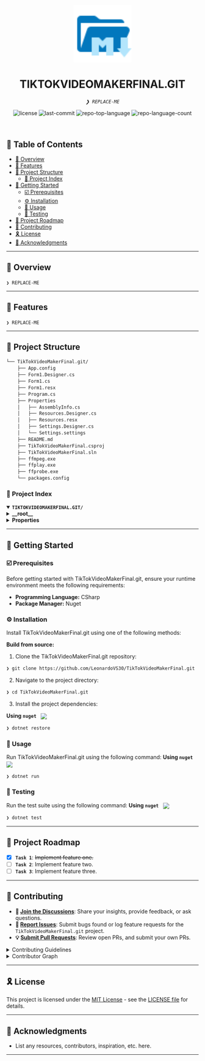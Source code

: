 ﻿<p align="center">
    <img src="https://raw.githubusercontent.com/PKief/vscode-material-icon-theme/ec559a9f6bfd399b82bb44393651661b08aaf7ba/icons/folder-markdown-open.svg" align="center" width="30%">
</p>
<p align="center"><h1 align="center">TIKTOKVIDEOMAKERFINAL.GIT</h1></p>
<p align="center">
	<em><code>❯ REPLACE-ME</code></em>
</p>
<p align="center">
    <img src="https://img.shields.io/github/license/LeonardoVS30/TikTokVideoMakerFinal?style=for-the-badge&logo=opensourceinitiative&logoColor=white&color=blue" alt="license">
    <img src="https://img.shields.io/github/last-commit/LeonardoVS30/TikTokVideoMakerFinal?style=for-the-badge&logo=git&logoColor=white&color=blue" alt="last-commit">
    <img src="https://img.shields.io/github/languages/top/LeonardoVS30/TikTokVideoMakerFinal?style=for-the-badge&color=blue" alt="repo-top-language">
    <img src="https://img.shields.io/github/languages/count/LeonardoVS30/TikTokVideoMakerFinal?style=for-the-badge&color=blue" alt="repo-language-count">
</p>
<p align="center"><!-- default option, no dependency badges. -->
</p>
<p align="center">
	<!-- default option, no dependency badges. -->
</p>
<br>

## 🔗 Table of Contents

- [📍 Overview](#-overview)
- [👾 Features](#-features)
- [📁 Project Structure](#-project-structure)
  - [📂 Project Index](#-project-index)
- [🚀 Getting Started](#-getting-started)
  - [☑️ Prerequisites](#-prerequisites)
  - [⚙️ Installation](#-installation)
  - [🤖 Usage](#🤖-usage)
  - [🧪 Testing](#🧪-testing)
- [📌 Project Roadmap](#-project-roadmap)
- [🔰 Contributing](#-contributing)
- [🎗 License](#-license)
- [🙌 Acknowledgments](#-acknowledgments)

---

## 📍 Overview

<code>❯ REPLACE-ME</code>

---

## 👾 Features

<code>❯ REPLACE-ME</code>

---

## 📁 Project Structure

```sh
└── TikTokVideoMakerFinal.git/
    ├── App.config
    ├── Form1.Designer.cs
    ├── Form1.cs
    ├── Form1.resx
    ├── Program.cs
    ├── Properties
    │   ├── AssemblyInfo.cs
    │   ├── Resources.Designer.cs
    │   ├── Resources.resx
    │   ├── Settings.Designer.cs
    │   └── Settings.settings
    ├── README.md
    ├── TikTokVideoMakerFinal.csproj
    ├── TikTokVideoMakerFinal.sln
    ├── ffmpeg.exe
    ├── ffplay.exe
    ├── ffprobe.exe
    └── packages.config
```


### 📂 Project Index
<details open>
	<summary><b><code>TIKTOKVIDEOMAKERFINAL.GIT/</code></b></summary>
	<details> <!-- __root__ Submodule -->
		<summary><b>__root__</b></summary>
		<blockquote>
			<table>
			<tr>
				<td><b><a href='https://github.com/LeonardoVS30/TikTokVideoMakerFinal.git/blob/master/TikTokVideoMakerFinal.csproj'>TikTokVideoMakerFinal.csproj</a></b></td>
				<td><code>❯ REPLACE-ME</code></td>
			</tr>
			<tr>
				<td><b><a href='https://github.com/LeonardoVS30/TikTokVideoMakerFinal.git/blob/master/Form1.resx'>Form1.resx</a></b></td>
				<td><code>❯ REPLACE-ME</code></td>
			</tr>
			<tr>
				<td><b><a href='https://github.com/LeonardoVS30/TikTokVideoMakerFinal.git/blob/master/packages.config'>packages.config</a></b></td>
				<td><code>❯ REPLACE-ME</code></td>
			</tr>
			<tr>
				<td><b><a href='https://github.com/LeonardoVS30/TikTokVideoMakerFinal.git/blob/master/Form1.Designer.cs'>Form1.Designer.cs</a></b></td>
				<td><code>❯ REPLACE-ME</code></td>
			</tr>
			<tr>
				<td><b><a href='https://github.com/LeonardoVS30/TikTokVideoMakerFinal.git/blob/master/App.config'>App.config</a></b></td>
				<td><code>❯ REPLACE-ME</code></td>
			</tr>
			<tr>
				<td><b><a href='https://github.com/LeonardoVS30/TikTokVideoMakerFinal.git/blob/master/Program.cs'>Program.cs</a></b></td>
				<td><code>❯ REPLACE-ME</code></td>
			</tr>
			<tr>
				<td><b><a href='https://github.com/LeonardoVS30/TikTokVideoMakerFinal.git/blob/master/Form1.cs'>Form1.cs</a></b></td>
				<td><code>❯ REPLACE-ME</code></td>
			</tr>
			<tr>
				<td><b><a href='https://github.com/LeonardoVS30/TikTokVideoMakerFinal.git/blob/master/TikTokVideoMakerFinal.sln'>TikTokVideoMakerFinal.sln</a></b></td>
				<td><code>❯ REPLACE-ME</code></td>
			</tr>
			</table>
		</blockquote>
	</details>
	<details> <!-- Properties Submodule -->
		<summary><b>Properties</b></summary>
		<blockquote>
			<table>
			<tr>
				<td><b><a href='https://github.com/LeonardoVS30/TikTokVideoMakerFinal.git/blob/master/Properties/AssemblyInfo.cs'>AssemblyInfo.cs</a></b></td>
				<td><code>❯ REPLACE-ME</code></td>
			</tr>
			<tr>
				<td><b><a href='https://github.com/LeonardoVS30/TikTokVideoMakerFinal.git/blob/master/Properties/Settings.Designer.cs'>Settings.Designer.cs</a></b></td>
				<td><code>❯ REPLACE-ME</code></td>
			</tr>
			<tr>
				<td><b><a href='https://github.com/LeonardoVS30/TikTokVideoMakerFinal.git/blob/master/Properties/Settings.settings'>Settings.settings</a></b></td>
				<td><code>❯ REPLACE-ME</code></td>
			</tr>
			<tr>
				<td><b><a href='https://github.com/LeonardoVS30/TikTokVideoMakerFinal.git/blob/master/Properties/Resources.resx'>Resources.resx</a></b></td>
				<td><code>❯ REPLACE-ME</code></td>
			</tr>
			<tr>
				<td><b><a href='https://github.com/LeonardoVS30/TikTokVideoMakerFinal.git/blob/master/Properties/Resources.Designer.cs'>Resources.Designer.cs</a></b></td>
				<td><code>❯ REPLACE-ME</code></td>
			</tr>
			</table>
		</blockquote>
	</details>
</details>

---
## 🚀 Getting Started

### ☑️ Prerequisites

Before getting started with TikTokVideoMakerFinal.git, ensure your runtime environment meets the following requirements:

- **Programming Language:** CSharp
- **Package Manager:** Nuget


### ⚙️ Installation

Install TikTokVideoMakerFinal.git using one of the following methods:

**Build from source:**

1. Clone the TikTokVideoMakerFinal.git repository:
```sh
❯ git clone https://github.com/LeonardoVS30/TikTokVideoMakerFinal.git
```

2. Navigate to the project directory:
```sh
❯ cd TikTokVideoMakerFinal.git
```

3. Install the project dependencies:


**Using `nuget`** &nbsp; [<img align="center" src="https://img.shields.io/badge/C%23-239120.svg?style={badge_style}&logo=c-sharp&logoColor=white" />](https://docs.microsoft.com/en-us/dotnet/csharp/)

```sh
❯ dotnet restore
```




### 🤖 Usage
Run TikTokVideoMakerFinal.git using the following command:
**Using `nuget`** &nbsp; [<img align="center" src="https://img.shields.io/badge/C%23-239120.svg?style={badge_style}&logo=c-sharp&logoColor=white" />](https://docs.microsoft.com/en-us/dotnet/csharp/)

```sh
❯ dotnet run
```


### 🧪 Testing
Run the test suite using the following command:
**Using `nuget`** &nbsp; [<img align="center" src="https://img.shields.io/badge/C%23-239120.svg?style={badge_style}&logo=c-sharp&logoColor=white" />](https://docs.microsoft.com/en-us/dotnet/csharp/)

```sh
❯ dotnet test
```


---
## 📌 Project Roadmap

- [X] **`Task 1`**: <strike>Implement feature one.</strike>
- [ ] **`Task 2`**: Implement feature two.
- [ ] **`Task 3`**: Implement feature three.

---

## 🔰 Contributing

- **💬 [Join the Discussions](https://github.com/LeonardoVS30/TikTokVideoMakerFinal.git/discussions)**: Share your insights, provide feedback, or ask questions.
- **🐛 [Report Issues](https://github.com/LeonardoVS30/TikTokVideoMakerFinal.git/issues)**: Submit bugs found or log feature requests for the `TikTokVideoMakerFinal.git` project.
- **💡 [Submit Pull Requests](https://github.com/LeonardoVS30/TikTokVideoMakerFinal.git/blob/main/CONTRIBUTING.md)**: Review open PRs, and submit your own PRs.

<details closed>
<summary>Contributing Guidelines</summary>

1. **Fork the Repository**: Start by forking the project repository to your github account.
2. **Clone Locally**: Clone the forked repository to your local machine using a git client.
   ```sh
   git clone https://github.com/LeonardoVS30/TikTokVideoMakerFinal.git
   ```
3. **Create a New Branch**: Always work on a new branch, giving it a descriptive name.
   ```sh
   git checkout -b new-feature-x
   ```
4. **Make Your Changes**: Develop and test your changes locally.
5. **Commit Your Changes**: Commit with a clear message describing your updates.
   ```sh
   git commit -m 'Implemented new feature x.'
   ```
6. **Push to github**: Push the changes to your forked repository.
   ```sh
   git push origin new-feature-x
   ```
7. **Submit a Pull Request**: Create a PR against the original project repository. Clearly describe the changes and their motivations.
8. **Review**: Once your PR is reviewed and approved, it will be merged into the main branch. Congratulations on your contribution!
</details>

<details closed>
<summary>Contributor Graph</summary>
<br>
<p align="left">
   <a href="https://github.com{/LeonardoVS30/TikTokVideoMakerFinal.git/}graphs/contributors">
      <img src="https://contrib.rocks/image?repo=LeonardoVS30/TikTokVideoMakerFinal.git">
   </a>
</p>
</details>

---

## 🎗 License

This project is licensed under the [MIT License](https://github.com/LeonardoVS30/TikTokVideoMakerFinal/blob/master/LICENSE) - see the [LICENSE file](https://github.com/LeonardoVS30/TikTokVideoMakerFinal/blob/master/LICENSE) for details.

---

## 🙌 Acknowledgments

- List any resources, contributors, inspiration, etc. here.

---
